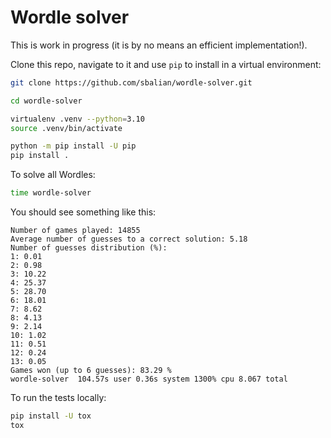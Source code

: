# Wordle solver

This is work in progress (it is by no means an efficient implementation!).

Clone this repo, navigate to it and use `pip` to install in a virtual
environment:

```bash
git clone https://github.com/sbalian/wordle-solver.git

cd wordle-solver

virtualenv .venv --python=3.10
source .venv/bin/activate

python -m pip install -U pip
pip install .
```

To solve all Wordles:

```bash
time wordle-solver
```

You should see something like this:

```text
Number of games played: 14855
Average number of guesses to a correct solution: 5.18
Number of guesses distribution (%):
1: 0.01
2: 0.98
3: 10.22
4: 25.37
5: 28.70
6: 18.01
7: 8.62
8: 4.13
9: 2.14
10: 1.02
11: 0.51
12: 0.24
13: 0.05
Games won (up to 6 guesses): 83.29 %
wordle-solver  104.57s user 0.36s system 1300% cpu 8.067 total
```

To run the tests locally:

```bash
pip install -U tox
tox
```

